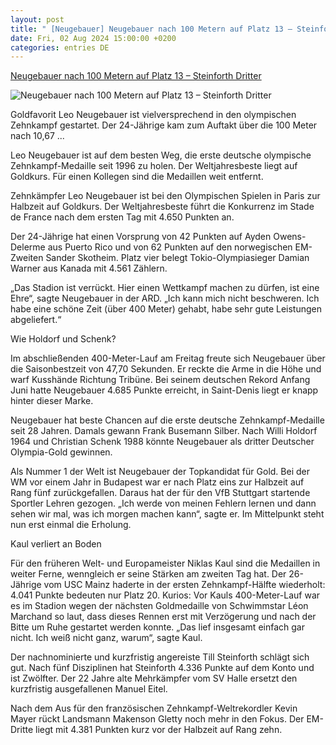 ```yaml
---
layout: post
title: " [Neugebauer] Neugebauer nach 100 Metern auf Platz 13 – Steinforth Dritter"
date: Fri, 02 Aug 2024 15:00:00 +0200
categories: entries DE
---
```

[Neugebauer nach 100 Metern auf Platz 13 – Steinforth Dritter](https://bnn.de/sport/neugebauer-nach-100-metern-auf-platz-13-steinforth-dritter)

![Neugebauer nach 100 Metern auf Platz 13 – Steinforth Dritter](https://static.bnn.de/sport/urn-newsml-dpacom-20090101-240802-935-192966-d8m2x7/alternates/LANDSCAPE_13x7_BASE/urn-newsml-dpacom-20090101-240802-935-192966)

Goldfavorit Leo Neugebauer ist vielversprechend in den olympischen Zehnkampf gestartet. Der 24-Jährige kam zum Auftakt über die 100 Meter nach 10,67 ...

Leo Neugebauer ist auf dem besten Weg, die erste deutsche olympische Zehnkampf-Medaille seit 1996 zu holen. Der Weltjahresbeste liegt auf Goldkurs. Für einen Kollegen sind die Medaillen weit entfernt.

Zehnkämpfer Leo Neugebauer ist bei den Olympischen Spielen in Paris zur Halbzeit auf Goldkurs. Der Weltjahresbeste führt die Konkurrenz im Stade de France nach dem ersten Tag mit 4.650 Punkten an.

Der 24-Jährige hat einen Vorsprung von 42 Punkten auf Ayden Owens-Delerme aus Puerto Rico und von 62 Punkten auf den norwegischen EM-Zweiten Sander Skotheim. Platz vier belegt Tokio-Olympiasieger Damian Warner aus Kanada mit 4.561 Zählern.

„Das Stadion ist verrückt. Hier einen Wettkampf machen zu dürfen, ist eine Ehre“, sagte Neugebauer in der ARD. „Ich kann mich nicht beschweren. Ich habe eine schöne Zeit (über 400 Meter) gehabt, habe sehr gute Leistungen abgeliefert.“

Wie Holdorf und Schenk?

Im abschließenden 400-Meter-Lauf am Freitag freute sich Neugebauer über die Saisonbestzeit von 47,70 Sekunden. Er reckte die Arme in die Höhe und warf Kusshände Richtung Tribüne. Bei seinem deutschen Rekord Anfang Juni hatte Neugebauer 4.685 Punkte erreicht, in Saint-Denis liegt er knapp hinter dieser Marke.

Neugebauer hat beste Chancen auf die erste deutsche Zehnkampf-Medaille seit 28 Jahren. Damals gewann Frank Busemann Silber. Nach Willi Holdorf 1964 und Christian Schenk 1988 könnte Neugebauer als dritter Deutscher Olympia-Gold gewinnen.

Als Nummer 1 der Welt ist Neugebauer der Topkandidat für Gold. Bei der WM vor einem Jahr in Budapest war er nach Platz eins zur Halbzeit auf Rang fünf zurückgefallen. Daraus hat der für den VfB Stuttgart startende Sportler Lehren gezogen. „Ich werde von meinen Fehlern lernen und dann sehen wir mal, was ich morgen machen kann“, sagte er. Im Mittelpunkt steht nun erst einmal die Erholung.

Kaul verliert an Boden

Für den früheren Welt- und Europameister Niklas Kaul sind die Medaillen in weiter Ferne, wenngleich er seine Stärken am zweiten Tag hat. Der 26-Jährige vom USC Mainz haderte in der ersten Zehnkampf-Hälfte wiederholt: 4.041 Punkte bedeuten nur Platz 20. Kurios: Vor Kauls 400-Meter-Lauf war es im Stadion wegen der nächsten Goldmedaille von Schwimmstar Léon Marchand so laut, dass dieses Rennen erst mit Verzögerung und nach der Bitte um Ruhe gestartet werden konnte. „Das lief insgesamt einfach gar nicht. Ich weiß nicht ganz, warum“, sagte Kaul.

Der nachnominierte und kurzfristig angereiste Till Steinforth schlägt sich gut. Nach fünf Disziplinen hat Steinforth 4.336 Punkte auf dem Konto und ist Zwölfter. Der 22 Jahre alte Mehrkämpfer vom SV Halle ersetzt den kurzfristig ausgefallenen Manuel Eitel.

Nach dem Aus für den französischen Zehnkampf-Weltrekordler Kevin Mayer rückt Landsmann Makenson Gletty noch mehr in den Fokus. Der EM-Dritte liegt mit 4.381 Punkten kurz vor der Halbzeit auf Rang zehn.

